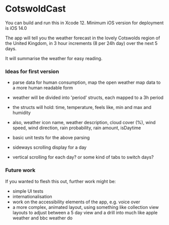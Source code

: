 #  CotswoldCast

You can build and run this in Xcode 12. Minimum iOS version for deployment is iOS 14.0

The app will tell you the weather forecast in the lovely Cotswolds region of the United Kingdom, in 3 hour increments (8 per 24h day)
over the next 5 days.

It will summarise the weather for easy reading.

### Ideas for first version

- parse data for human consumption, map the open weather map data to a more human readable form
- weather will be divided into 'period' structs, each mapped to a 3h period
- the structs will hold: time, temperature, feels like, min and max and humidity
- also, weather icon name, weather description, cloud cover (%), wind speed, wind direction, rain probability, rain amount, isDaytime
- basic unit tests for the above parsing

- sideways scrolling display for a day
- vertical scrolling for each day? or some kind of tabs to switch days?


### Future work

If you wanted to flesh this out, further work might be:
- simple UI tests
- internationalisation
- work on the accessibility elements of the app, e.g. voice over
- a more complex, animated layout, using something like collection view layouts to adjust between a 5 day view and a drill into
much like apple weather and bbc weather do
